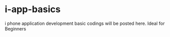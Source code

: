 # i-app-basics
i phone application development basic codings will be posted here. Ideal for Beginners 
